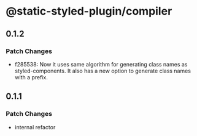 # @static-styled-plugin/compiler

## 0.1.2

### Patch Changes

- f285538: Now it uses same algorithm for generating class names as styled-components.
  It also has a new option to generate class names with a prefix.

## 0.1.1

### Patch Changes

- internal refactor
